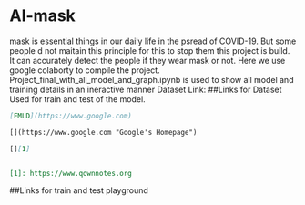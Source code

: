 # AI-mask
mask is essential things in our daily life in the psread of COVID-19. But some people d not maitain this principle for this to stop them this project is build. It can accurately detect the people if they wear mask or not.
Here we use google colaborty to compile the project.
Project_final_with_all_model_and_graph.ipynb is used to show all model and training details in an ineractive manner
Dataset Link:
##Links for Dataset Used for train and test of the model.
```markdown
[FMLD](https://www.google.com)

[](https://www.google.com "Google's Homepage")

[][1]


[1]: https://www.qownnotes.org
```
##Links for train and test playground
```

```